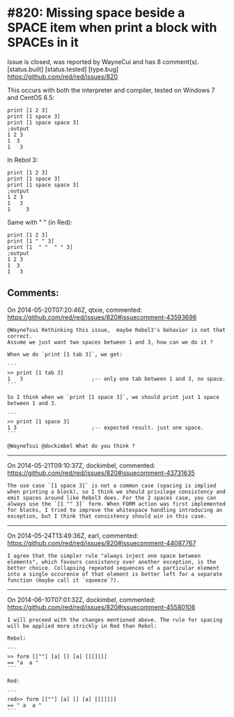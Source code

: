 
#820: Missing space beside a SPACE item when print a block with SPACEs in it
================================================================================
Issue is closed, was reported by WayneCui and has 8 comment(s).
[status.built] [status.tested] [type.bug]
<https://github.com/red/red/issues/820>

This occurs with both the interpreter and compiler, tested on Windows 7 and CentOS 6.5:

```
print [1 2 3]
print [1 space 3]
print [1 space space 3]
;output
1 2 3
1  3
1   3
```

In Rebol 3:

```
print [1 2 3]
print [1 space 3]
print [1 space space 3]
;output
1 2 3
1   3
1     3
```

Same with " " (in Red):

```
print [1 2 3]
print [1 " " 3]
print [1  " "  " " 3]
;output
1 2 3
1  3
1   3
```



Comments:
--------------------------------------------------------------------------------

On 2014-05-20T07:20:46Z, qtxie, commented:
<https://github.com/red/red/issues/820#issuecomment-43593696>

    @WayneTsui Rethinking this issue,  maybe Rebol3's behavior is not that correct.
    Assume we just want two spaces between 1 and 3, how can we do it ?
    
    When we do `print [1 tab 3]`, we get:
    
    ```
    >> print [1 tab 3]
    1   3                      ;-- only one tab between 1 and 3, no space.
    ```
    
    So I think when we `print [1 space 3]`, we should print just 1 space between 1 and 3.
    
    ```
    >> print [1 space 3]
    1 3                        ;-- expected result. just one space.
    ```
    
    @WayneTsui @dockimbel What do you think ?

--------------------------------------------------------------------------------

On 2014-05-21T09:10:37Z, dockimbel, commented:
<https://github.com/red/red/issues/820#issuecomment-43731635>

    The use case `[1 space 3]` is not a common case (spacing is implied when printing a block), so I think we should privilege consistency and emit spaces around like Rebol3 does. For the 2 spaces case, you can always use the `[1 "" 3]` form. When FORM action was first implemented for blocks, I tried to improve the whitespace handling introducing an exception, but I think that consistency should win in this case.

--------------------------------------------------------------------------------

On 2014-05-24T13:49:36Z, earl, commented:
<https://github.com/red/red/issues/820#issuecomment-44087767>

    I agree that the simpler rule "always inject one space between elements", which favours consistency over another exception, is the better choice. Collapsing repeated sequences of a particular element into a single occurence of that element is better left for a separate function (maybe call it `squeeze`?).

--------------------------------------------------------------------------------

On 2014-06-10T07:01:32Z, dockimbel, commented:
<https://github.com/red/red/issues/820#issuecomment-45580106>

    I will proceed with the changes mentioned above. The rule for spacing will be applied more strickly in Red than Rebol:
    
    Rebol:
    
    ```
    >> form [[""] [a] [] [a] [[[]]]]
    == "a  a "
    ```
    
    Red:
    
    ```
    red>> form [[""] [a] [] [a] [[[]]]]
    == " a  a "
    ```

